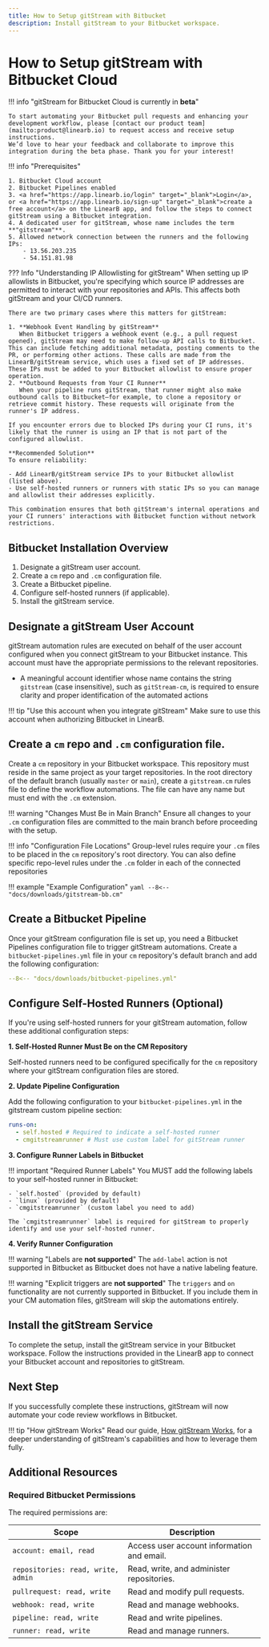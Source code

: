 ```yaml
---
title: How to Setup gitStream with Bitbucket
description: Install gitStream to your Bitbucket workspace.
---
```

# How to Setup gitStream with Bitbucket Cloud

!!! info "gitStream for Bitbucket Cloud is currently in **beta**"

    To start automating your Bitbucket pull requests and enhancing your development workflow, please [contact our product team](mailto:product@linearb.io) to request access and receive setup instructions.
    We’d love to hear your feedback and collaborate to improve this integration during the beta phase. Thank you for your interest!

!!! info "Prerequisites"

    1. Bitbucket Cloud account
    2. Bitbucket Pipelines enabled
    3. <a href="https://app.linearb.io/login" target="_blank">Login</a>, or <a href="https://app.linearb.io/sign-up" target="_blank">create a free account</a> on the LinearB app, and follow the steps to connect gitStream using a Bitbucket integration.
    4. A dedicated user for gitStream, whose name includes the term **"gitstream"**.
    5. Allowed network connection between the runners and the following IPs:
        - 13.56.203.235
        - 54.151.81.98

??? Info "Understanding IP Allowlisting for gitStream"
    When setting up IP allowlists in Bitbucket, you're specifying which source IP addresses are permitted to interact with your repositories and APIs. This affects both gitStream and your CI/CD runners.

    There are two primary cases where this matters for gitStream:

    1. **Webhook Event Handling by gitStream**
       When Bitbucket triggers a webhook event (e.g., a pull request opened), gitStream may need to make follow-up API calls to Bitbucket. This can include fetching additional metadata, posting comments to the PR, or performing other actions. These calls are made from the LinearB/gitStream service, which uses a fixed set of IP addresses. These IPs must be added to your Bitbucket allowlist to ensure proper operation.
    2. **Outbound Requests from Your CI Runner**
       When your pipeline runs gitStream, that runner might also make outbound calls to Bitbucket—for example, to clone a repository or retrieve commit history. These requests will originate from the runner's IP address.

    If you encounter errors due to blocked IPs during your CI runs, it's likely that the runner is using an IP that is not part of the configured allowlist.

    **Recommended Solution**
    To ensure reliability:

    - Add LinearB/gitStream service IPs to your Bitbucket allowlist (listed above).
    - Use self-hosted runners or runners with static IPs so you can manage and allowlist their addresses explicitly.

    This combination ensures that both gitStream's internal operations and your CI runners' interactions with Bitbucket function without network restrictions.

## Bitbucket Installation Overview

1. Designate a gitStream user account.
2. Create a `cm` repo and `.cm` configuration file.
3. Create a Bitbucket pipeline.
4. Configure self-hosted runners (if applicable).
5. Install the gitStream service.

## Designate a gitStream User Account

gitStream automation rules are executed on behalf of the user account configured when you connect gitStream to your Bitbucket instance. This account must have the appropriate permissions to the relevant repositories.

- A meaningful account identifier whose name contains the string `gitstream` (case insensitive), such as `gitStream-cm`, is required to ensure clarity and proper identification of the automated actions

!!! tip "Use this account when you integrate gitStream"
    Make sure to use this account when authorizing Bitbucket in LinearB.

## Create a `cm` repo and `.cm` configuration file.

Create a `cm` repository in your Bitbucket workspace. This repository must reside in the same project as your target repositories. In the root directory of the default branch (usually `master` or `main`), create a `gitstream.cm` rules file to define the workflow automations. The file can have any name but must end with the `.cm` extension.

!!! warning "Changes Must Be in Main Branch"
    Ensure all changes to your `.cm` configuration files are committed to the main branch before proceeding with the setup.

!!! info "Configuration File Locations"
	Group-level rules require your `.cm` files to be placed in the `cm` repository's root directory.
	You can also define specific repo-level rules under the `.cm` folder in each of the connected repositories

!!! example "Example Configuration"
    ```yaml
    --8<-- "docs/downloads/gitstream-bb.cm"
    ```

## Create a Bitbucket Pipeline

Once your gitStream configuration file is set up, you need a Bitbucket Pipelines configuration file to trigger gitStream automations. Create a `bitbucket-pipelines.yml` file in your `cm` repository's default branch and add the following configuration:

```yaml
--8<-- "docs/downloads/bitbucket-pipelines.yml"
```

## Configure Self-Hosted Runners (Optional)

If you're using self-hosted runners for your gitStream automation, follow these additional configuration steps:

**1. Self-Hosted Runner Must Be on the CM Repository**

Self-hosted runners need to be configured specifically for the `cm` repository where your gitStream configuration files are stored.

**2. Update Pipeline Configuration**

Add the following configuration to your `bitbucket-pipelines.yml` in the gitstream custom pipeline section:

```yaml
runs-on:
  - self.hosted # Required to indicate a self-hosted runner
  - cmgitstreamrunner # Must use custom label for gitStream runner
```

**3. Configure Runner Labels in Bitbucket**

!!! important "Required Runner Labels"
    You MUST add the following labels to your self-hosted runner in Bitbucket:

    - `self.hosted` (provided by default)
    - `linux` (provided by default)
    - `cmgitstreamrunner` (custom label you need to add)

    The `cmgitstreamrunner` label is required for gitStream to properly identify and use your self-hosted runner.

**4. Verify Runner Configuration**

!!! warning "Labels are **not supported**"
    The `add-label` action is not supported in Bitbucket as Bitbucket does not have a native labeling feature.

!!! warning "Explicit triggers are **not supported**"
    The `triggers` and `on` functionality are not currently supported in Bitbucket. If you include them in your CM automation files, gitStream will skip the automations entirely.

## Install the gitStream Service

To complete the setup, install the gitStream service in your Bitbucket workspace. Follow the instructions provided in the LinearB app to connect your Bitbucket account and repositories to gitStream.

## Next Step
If you successfully complete these instructions, gitStream will now automate your code review workflows in Bitbucket.

!!! tip "How gitStream Works"
    Read our guide, [How gitStream Works](/how-it-works/), for a deeper understanding of gitStream's capabilities and how to leverage them fully.

## Additional Resources

### Required Bitbucket Permissions

The required permissions are:


| Scope                                               | Description                                                  |
|-----------------------------------------------------|--------------------------------------------------------------|
| `account: email, read`                              | Access user account information and email.                   |
| `repositories: read, write, admin`                  | Read, write, and administer repositories.                    |
| `pullrequest: read, write`                          | Read and modify pull requests.                               |
| `webhook: read, write`                              | Read and manage webhooks.                                    |
| `pipeline: read, write`                             | Read and write pipelines.                                    |
| `runner: read, write`                               | Read and manage runners.

</markdown>
